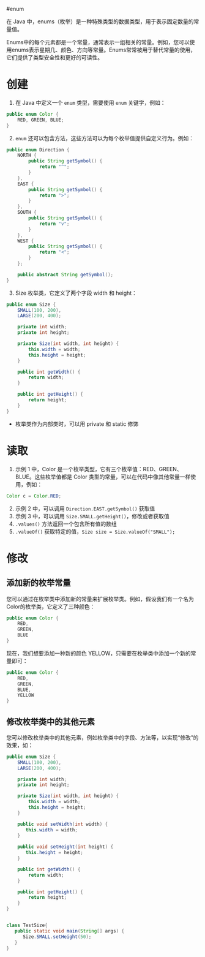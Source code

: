 #enum 

在 Java 中，enums（枚举）是一种特殊类型的数据类型，用于表示固定数量的常量值。

Enums中的每个元素都是一个常量，通常表示一组相关的常量。例如，您可以使用enums表示星期几、颜色、方向等常量。Enums常常被用于替代常量的使用，它们提供了类型安全性和更好的可读性。

# 创建

1. 在 Java 中定义一个 `enum` 类型，需要使用 `enum` 关键字，例如：

``` java
public enum Color {
    RED, GREEN, BLUE;
}
```

2. `enum` 还可以包含方法，这些方法可以为每个枚举值提供自定义行为。例如：

``` java
public enum Direction {
    NORTH {
        public String getSymbol() {
            return "^";
        }
    },
    EAST {
        public String getSymbol() {
            return ">";
        }
    },
    SOUTH {
        public String getSymbol() {
            return "v";
        }
    },
    WEST {
        public String getSymbol() {
            return "<";
        }
    };

    public abstract String getSymbol();
}
```

3.  Size 枚举类，它定义了两个字段 width 和 height：

``` java
public enum Size {
    SMALL(100, 200),
    LARGE(200, 400);

    private int width;
    private int height;

    private Size(int width, int height) {
        this.width = width;
        this.height = height;
    }

    public int getWidth() {
        return width;
    }

    public int getHeight() {
        return height;
    }
}
```

- 枚举类作为内部类时，可以用 private 和 static 修饰

# 读取

1. 示例 1 中，Color 是一个枚举类型，它有三个枚举值：RED、GREEN、BLUE。这些枚举值都是 Color 类型的常量，可以在代码中像其他常量一样使用，例如：

```java 
Color c = Color.RED;
```

2. 示例 2 中，可以调用 `Direction.EAST.getSymbol()` 获取值
3. 示例 3 中，可以调用 `Size.SMALL.getHeight()`，修改或者获取值
4. `.values()` 方法返回一个包含所有值的数组
5. `.valueOf()` 获取特定的值，`Size size = Size.valueOf("SMALL");`

# 修改

## 添加新的枚举常量

您可以通过在枚举类中添加新的常量来扩展枚举类。例如，假设我们有一个名为Color的枚举类，它定义了三种颜色：

``` java
public enum Color {
    RED,
    GREEN,
    BLUE
}
```


现在，我们想要添加一种新的颜色 YELLOW，只需要在枚举类中添加一个新的常量即可：

``` java
public enum Color {
    RED,
    GREEN,
    BLUE,
    YELLOW
}
```

## 修改枚举类中的其他元素

您可以修改枚举类中的其他元素，例如枚举类中的字段、方法等，以实现“修改”的效果，如：

``` java
public enum Size {
    SMALL(100, 200),
    LARGE(200, 400);

    private int width;
    private int height;

    private Size(int width, int height) {
        this.width = width;
        this.height = height;
    }

	public void setWidth(int width) {  
	   this.width = width;  
	}  
	  
	public void setHeight(int height) {  
	   this.height = height;  
	}

    public int getWidth() {
        return width;
    }

    public int getHeight() {
        return height;
    }
}


class TestSize{  
   public static void main(String[] args) {  
      Size.SMALL.setHeight(50);  
   }  
}
```

